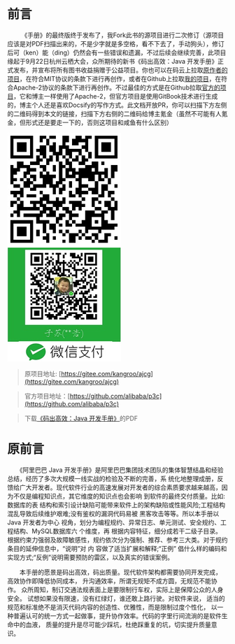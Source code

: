 # 前言
　　 《手册》的最终版终于发布了，我Fork此书的源项目进行二次修订（源项目应该是对PDF扫描出来的，不是少字就是多空格，看不下去了，手动狗头），修订后可（ken）能（ding）仍然会有一些错误和遗漏，不过后续会继续完善，此项目缘起于9月22日杭州云栖大会，众所期待的新书《码出高效：Java 开发手册》正式发布，并宣布将所有图书收益捐赠于公益项目。你也可以在码云上拉取[原作者的项目](https://gitee.com/kangroo/ajcg)，在符合MIT协议的条款下进行再创作，或者在Github上拉取[我的项目](https://github.com/twarp/twarp.github.io)，在符合Apache-2协议的条款下进行再创作。不过最佳的方式是在Github拉取[官方的项目](https://github.com/alibaba/p3c)，它和博主一样使用了Apache-2，但官方项目是使用GitBook技术进行生成的，博主个人还是喜欢Docsify的写作方式。此文档开放PR，你可以扫描下方左侧的二维码得到本文的链接，扫描下方右侧的二维码给博主氪金（虽然不可能有人氪金，但形式还是要走一下的，否则这项目和咸鱼有什么区别）

![](../qrcode.jpg) ![](../wx.jpg)

> 原项目地址: [https://gitee.com/kangroo/ajcg](https://gitee.com/kangroo/ajcg)

> 官方项目地址：[https://github.com/alibaba/p3c](https://github.com/alibaba/p3c)

> 下载[《码出高效：Java 开发手册》](https://github.com/alibaba/p3c/raw/master/%E9%98%BF%E9%87%8C%E5%B7%B4%E5%B7%B4Java%E5%BC%80%E5%8F%91%E6%89%8B%E5%86%8C%EF%BC%88%E8%AF%A6%E5%B0%BD%E7%89%88%EF%BC%89.pdf)的PDF

# 原前言
　　《阿里巴巴 Java 开发手册》是阿里巴巴集团技术团队的集体智慧结晶和经验总结，经历了多次大规模一线实战的检验及不断的完善，系
统化地整理成册，反馈给广大开发者。现代软件行业的高速发展对开发者的综合素质要求越来越高，因为不仅是编程知识点，其它维度的知识点也会影响
到软件的最终交付质量。比如:数据库的表 结构和索引设计缺陷可能带来软件上的架构缺陷或性能风险;工程结构混乱导致后续维护艰难;没有鉴权的漏洞代码易被
黑客攻击等等。所以本手册以 Java 开发者为中心 视角，划分为编程规约、异常日志、单元测试、安全规约、工程结构、MySQL数据库六 个维度，再
根据内容特征，细分成若干二级子目录。根据约束力强弱及故障敏感性，规约依次分为强制、推荐、参考三大类。对于规约条目的延伸信息中，“说明”对
内 容做了适当扩展和解释;“正例” 倡什么样的编码和实现方式;“反例”说明需要预防的雷区，以及真实的错误案例。  

　　本手册的愿景是码出高效，码出质量。现代软件架构都需要协同开发完成，
高效协作即降低协同成本， 升沟通效率，所谓无规矩不成方圆，无规范不能协作。
众所周知，制订交通法规表面上是要限制行车权，实际上是保障公众的人身安全。
试想如果没有限速，没有红绿灯，谁还敢上路行驶。对软件来说，
适当的规范和标准绝不是消灭代码内容的创造性、优雅性，而是限制过度个性化，
以一种普遍认可的统一方式一起做事，提升协作效率。代码的字里行间流淌的是软件生命中的血液，
质量的提升是尽可能少踩坑，杜绝踩重复的坑，切实提升质量意识。  